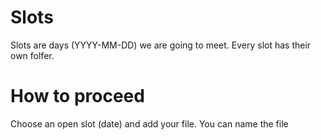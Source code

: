 # Slots
Slots are days (YYYY-MM-DD) we are going to meet. Every slot has their own folfer.

# How to proceed
Choose an open slot (date) and add your file. You can name the file 


